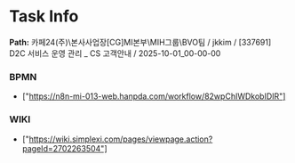 # Task Info

**Path:** 카페24(주)\본사사업장\[CG]MI본부\MIH그룹\BVO팀 / jkkim / [337691] D2C 서비스 운영 관리 _ CS 고객안내 / 2025-10-01_00-00-00

### BPMN
- ["https://n8n-mi-013-web.hanpda.com/workflow/82wpChIWDkobIDIR"]

### WIKI
- ["https://wiki.simplexi.com/pages/viewpage.action?pageId=2702263504"]


